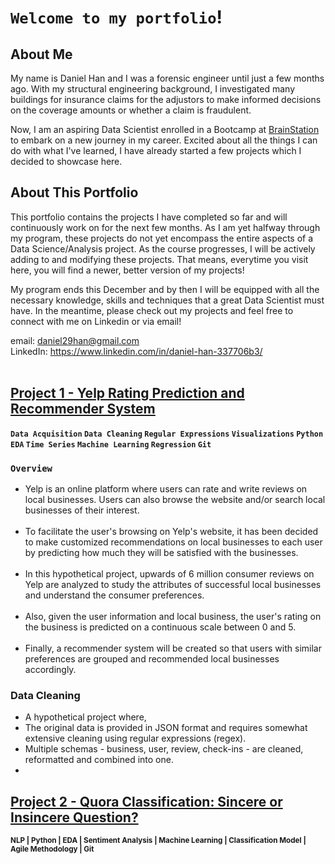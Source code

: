 # `Welcome to my portfolio`!

## About Me
My name is Daniel Han and I was a forensic engineer until just a few months ago. With my structural engineering background, I investigated many buildings for insurance claims for the adjustors to make informed decisions on the coverage amounts or whether a claim is fraudulent.

Now, I am an aspiring Data Scientist enrolled in a Bootcamp at [BrainStation](https://brainstation.io/course/online/remote-data-science-bootcamp) to embark on a new journey in my career. Excited about all the things I can do with what I've learned, I have already started a few projects which I decided to showcase here.    

## About This Portfolio
This portfolio contains the projects I have completed so far and will continuously work on for the next few months. As I am yet halfway through my program, these projects do not yet encompass the entire aspects of a Data Science/Analysis project. As the course progresses, I will be actively adding to and modifying these projects. That means, everytime you visit here, you will find a newer, better version of my projects!

My program ends this December and by then I will be equipped with all the necessary knowledge, skills and techniques that a great Data Scientist must have. In the meantime, please check out my projects and feel free to connect with me on Linkedin or via email!

email: daniel29han@gmail.com <br>
LinkedIn: https://www.linkedin.com/in/daniel-han-337706b3/
<br><br>
## [Project 1 - Yelp Rating Prediction and Recommender System](https://github.com/daniel29han/portfolio/tree/main/Projects/Yelp)
**`Data Acquisition` `Data Cleaning` `Regular Expressions` `Visualizations` `Python` `EDA` `Time Series` `Machine Learning` `Regression` `Git`**
<br>
### `Overview`
- Yelp is an online platform where users can rate and write reviews on local businesses. Users can also browse the website and/or search local businesses of their interest.<br><br>
- To facilitate the user's browsing on Yelp's website, it has been decided to make customized recommendations on local businesses to each user by predicting how much they will be satisfied with the businesses.<br><br>
- In this hypothetical project, upwards of 6 million consumer reviews on Yelp are analyzed to study the attributes of successful local businesses and understand the consumer preferences.<br><br>
- Also, given the user information and local business, the user's rating on the business is predicted on a continuous scale between 0 and 5.<br><br>
- Finally, a recommender system will be created so that users with similar preferences are grouped and recommended local businesses accordingly.


### Data Cleaning
- A hypothetical project where, 
- The original data is provided in JSON format and requires somewhat extensive cleaning using regular expressions (regex).
- Multiple schemas - business, user, review, check-ins - are cleaned, reformatted and combined into one. 
- 

## [Project 2 - Quora Classification: Sincere or Insincere Question?](https://github.com/daniel29han/portfolio/tree/main/Projects/Quora)
<sub>**NLP | Python | EDA | Sentiment Analysis | Machine Learning | Classification Model | Agile Methodology | Git**</sub>
